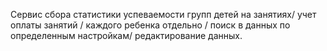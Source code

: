 Сервис сбора статистики успеваемости групп детей на занятиях/
учет оплаты занятий /
каждого ребенка отдельно /
поиск в данных по определенным настройкам/
редактирование данных.
